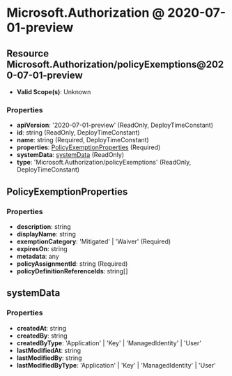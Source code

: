 # Microsoft.Authorization @ 2020-07-01-preview

## Resource Microsoft.Authorization/policyExemptions@2020-07-01-preview
* **Valid Scope(s)**: Unknown
### Properties
* **apiVersion**: '2020-07-01-preview' (ReadOnly, DeployTimeConstant)
* **id**: string (ReadOnly, DeployTimeConstant)
* **name**: string (Required, DeployTimeConstant)
* **properties**: [PolicyExemptionProperties](#policyexemptionproperties) (Required)
* **systemData**: [systemData](#systemdata) (ReadOnly)
* **type**: 'Microsoft.Authorization/policyExemptions' (ReadOnly, DeployTimeConstant)

## PolicyExemptionProperties
### Properties
* **description**: string
* **displayName**: string
* **exemptionCategory**: 'Mitigated' | 'Waiver' (Required)
* **expiresOn**: string
* **metadata**: any
* **policyAssignmentId**: string (Required)
* **policyDefinitionReferenceIds**: string[]

## systemData
### Properties
* **createdAt**: string
* **createdBy**: string
* **createdByType**: 'Application' | 'Key' | 'ManagedIdentity' | 'User'
* **lastModifiedAt**: string
* **lastModifiedBy**: string
* **lastModifiedByType**: 'Application' | 'Key' | 'ManagedIdentity' | 'User'


